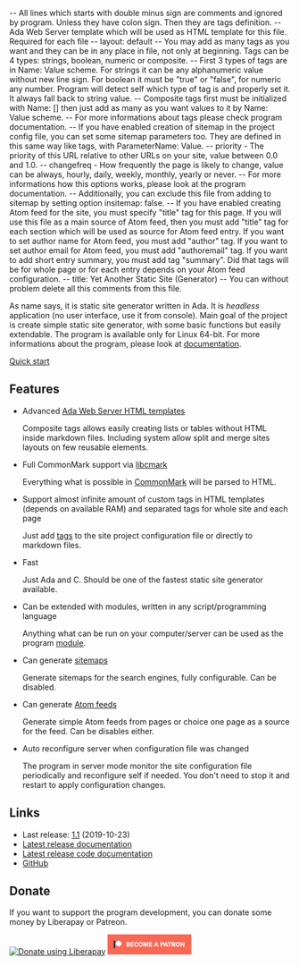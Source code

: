 -- All lines which starts with double minus sign are comments and ignored by program. Unless they have colon sign. Then they are tags definition.
-- Ada Web Server template which will be used as HTML template for this file. Required for each file
-- layout: default
-- You may add as many tags as you want and they can be in any place in file, not only at beginning. Tags can be 4 types: strings, boolean, numeric or composite.
-- First 3 types of tags are in Name: Value scheme. For strings it can be any alphanumeric value without new line sign. For boolean it must be "true" or "false", for numeric any number. Program will detect self which type of tag is and properly set it. It always fall back to string value.
-- Composite tags first must be initialized with Name: [] then just add as many as you want values to it by Name: Value scheme.
-- For more informations about tags please check program documentation.
-- If you have enabled creation of sitemap in the project config file, you can set some sitemap parameters too. They are defined in this same way like tags, with ParameterName: Value.
-- priority - The priority of this URL relative to other URLs on your site, value between 0.0 and 1.0.
-- changefreq - How frequently the page is likely to change, value can be always, hourly, daily, weekly, monthly, yearly or never.
-- For more informations how this options works, please look at the program documentation.
-- Additionally, you can exclude this file from adding to sitemap by setting option insitemap: false.
-- If you have enabled creating Atom feed for the site, you must specify "title" tag for this page. If you will use this file as a main source of Atom feed, then you must add "title" tag for each section which will be used as source for Atom feed entry. If you want to set author name for Atom feed, you must add "author" tag. If you want to set author email for Atom feed, you must add "authoremail" tag. If you want to add short entry summary, you must add tag "summary". Did that tags will be for whole page or for each entry depends on your Atom feed configuration.
-- title: Yet Another Static Site (Generator)
-- You can without problem delete all this comments from this file.

As name says, it is static site generator written in Ada. It is
*headless* application (no user interface, use it from console). Main
goal of the project is create simple static site generator, with some
basic functions but easily extendable. The program is available only
for Linux 64-bit. For more informations about the program, please
look at [documentation](docs/user/index.html).

<div id="center"><a class="button" href="docs/user/quickstart.html">Quick start</a></div>

## Features

-   Advanced [Ada Web Server HTML templates](http://docs.adacore.com/aws-docs/templates_parser/)

    Composite tags allows easily creating lists or tables without HTML
    inside markdown files. Including system allow split and merge sites
    layouts on few reusable elements.

-   Full CommonMark support via
    [libcmark](https://github.com/commonmark/cmark)

    Everything what is possible in [CommonMark](https://commonmark.org/)
    will be parsed to HTML.

-   Support almost infinite amount of custom tags in HTML templates
    (depends on available RAM) and separated tags for whole site and
    each page

    Just add [tags](docs/tags.html) to the site project configuration
    file or directly to markdown files.

-   Fast

    Just Ada and C. Should be one of the fastest static site generator
    available.

-   Can be extended with modules, written in any script/programming
    language

    Anything what can be run on your computer/server can be used as the
    program [module](docs/user/extending.html).

-   Can generate [sitemaps](https://www.sitemaps.org/)

    Generate sitemaps for the search engines, fully configurable. Can be
    disabled.

-   Can generate [Atom feeds](https://validator.w3.org/feed/docs/atom.html)

    Generate simple Atom feeds from pages or choice one page as a source
    for the feed. Can be disables either.

-   Auto reconfigure server when configuration file was changed

    The program in server mode monitor the site configuration file
    periodically and reconfigure self if needed. You don\'t need to stop
    it and restart to apply configuration changes.

## Links

-   Last release:
    [1.1](https://github.com/yet-another-static-site-generator/yass/releases/tag/v1.0)
    (2019-10-23)
-   [Latest release documentation](docs/user/index.html)
-   [Latest release code documentation](docs/code/index.html)
-   [GitHub](https://github.com/yet-another-static-site-generator/yass)

## Donate

If you want to support the program development, you can donate some
money by Liberapay or Patreon.

<a href="https://liberapay.com/thindil" class="image"><img alt="Donate using Liberapay" src="https://liberapay.com/assets/widgets/donate.svg"></a> <a href="https://www.patreon.com/thindil" class="image"><img alt="Become a Patron!" src="assets/images/patreon.png" width="150"></a>
